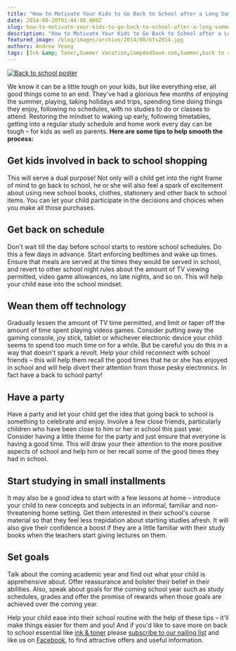 ```yaml
---
title: "How to Motivate Your Kids to Go Back to School after a Long Summer Vacation"
date: 2014-08-20T01:44:00.000Z
slug: how-to-motivate-your-kids-to-go-back-to-school-after-a-long-summer-vacation
description: "How to Motivate Your Kids to Go Back to School after a Long Summer Vacation"
featured_image: /blog/images/archive/2014/08/bts2014.jpg
authors: Andrew Yeung
tags: [Ink &amp; Toner,Summer Vacation,CompAndSave.com,Summer,back to school]
---
```


[![Back to school poster](/blog/images/bts2014.jpg)](/blog/images/bts2014.jpg)

We know it can be a little tough on your kids, but like everything else, all good things come to an end. They've had a glorious few months of enjoying the summer, playing, taking holidays and trips, spending time doing things they enjoy, following no schedules, with no studies to do or classes to attend. Restoring the mindset to waking up early, following timetables, getting into a regular study schedule and home work every day can be tough – for kids as well as parents. **Here are some tips to help smooth the process:**

## Get kids involved in back to school shopping

This will serve a dual purpose! Not only will a child get into the right frame of mind to go back to school, he or she will also feel a spark of excitement about using new school books, clothes, stationery and other back to school items. You can let your child participate in the decisions and choices when you make all those purchases.

## Get back on schedule

Don't wait till the day before school starts to restore school schedules. Do this a few days in advance. Start enforcing bedtimes and wake up times. Ensure that meals are served at the times they would be served in school, and revert to other school night rules about the amount of TV viewing permitted, video game allowances, no late nights, and so on. This will help your child ease into the school mindset.

## Wean them off technology

Gradually lessen the amount of TV time permitted, and limit or taper off the amount of time spent playing videos games. Consider putting away the gaming console, joy stick, tablet or whichever electronic device your child seems to spend too much time on for a while. But be careful you do this in a way that doesn't spark a revolt. Help your child reconnect with school friends – this will help them recall the good times that he or she has enjoyed in school and will help divert their attention from those pesky electronics. In fact have a back to school party!

## Have a party

Have a party and let your child get the idea that going back to school is something to celebrate and enjoy. Involve a few close friends, particularly children who have been close to him or her in school this past year. Consider having a little theme for the party and just ensure that everyone is having a good time. This will draw your their attention to the more positive aspects of school and help him or her recall some of the good times they had in school.

## Start studying in small installments

It may also be a good idea to start with a few lessons at home – introduce your child to new concepts and subjects in an informal, familiar and non-threatening home setting. Get them interested in their school's course material so that they feel less trepidation about starting studies afresh. It will also give their confidence a boost if they are a little familiar with their study books when the teachers start giving lectures on them.

## Set goals

Talk about the coming academic year and find out what your child is apprehensive about. Offer reassurance and bolster their belief in their abilities. Also, speak about goals for the coming school year such as study schedules, grades and offer the promise of rewards when those goals are achieved over the coming year.

Help your child ease into their school routine with the help of these tips – it'll make things easier for them and you! And if you'd like to save more on back to school essential like [ink & toner](https://www.compandsave.com/) please [subscribe to our nailing list](https://www.compandsave.com/welcome/subscribe/) and like us on [Facebook](https://www.facebook.com/compandsave.ink), to find attractive offers and useful information.